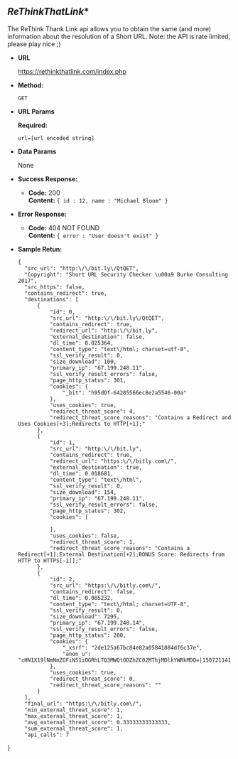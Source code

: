 
*ReThinkThatLink**
----
  The ReThink Thank Link api allows you to obtain the same (and more) information about the resolution of a Short URL. Note: the API is rate limited, please play nice ;)

* **URL**

  https://rethinkthatlink.com/index.php

* **Method:**

  `GET`
  
*  **URL Params**

   **Required:**
 
   `url=[url encoded string]`

* **Data Params**

  None

* **Success Response:**

  * **Code:** 200 <br />
    **Content:** `{ id : 12, name : "Michael Bloom" }`
 
* **Error Response:**

  * **Code:** 404 NOT FOUND <br />
    **Content:** `{ error : "User doesn't exist" }`

  

* **Sample Retun:**

  ```
  {
    "src_url": "http:\/\/bit.ly\/QtQET",
    "Copyright": "Short URL Security Checker \u00a9 Burke Consulting 2017",
    "src_https": false,
    "contains_redirect": true,
    "destinations": [
        {
            "id": 0,
            "src_url": "http:\/\/bit.ly\/QtQET",
            "contains_redirect": true,
            "redirect_url": "http:\/\/bit.ly",
            "external_destination": false,
            "dl_time": 0.025364,
            "content_type": "text\/html; charset=utf-8",
            "ssl_verify_result": 0,
            "size_download": 100,
            "primary_ip": "67.199.248.11",
            "ssl_verify_result_errors": false,
            "page_http_status": 301,
            "cookies": {
                "_bit": "h95dOf-64285566ec8e2a5546-00a"
            },
            "uses_cookies": true,
            "redirect_threat_score": 4,
            "redirect_threat_score_reasons": "Contains a Redirect and Uses Cookies[+3];Redirects to HTTP[+1];"
        },
        {
            "id": 1,
            "src_url": "http:\/\/bit.ly",
            "contains_redirect": true,
            "redirect_url": "https:\/\/bitly.com\/",
            "external_destination": true,
            "dl_time": 0.018681,
            "content_type": "text\/html",
            "ssl_verify_result": 0,
            "size_download": 154,
            "primary_ip": "67.199.248.11",
            "ssl_verify_result_errors": false,
            "page_http_status": 302,
            "cookies": [

            ],
            "uses_cookies": false,
            "redirect_threat_score": 1,
            "redirect_threat_score_reasons": "Contains a Redirect[+1];External Destination[+2];BONUS Score: Redirects from  HTTP to HTTPS[-1]];"
        },
        {
            "id": 2,
            "src_url": "https:\/\/bitly.com\/",
            "contains_redirect": false,
            "dl_time": 0.085232,
            "content_type": "text\/html; charset=UTF-8",
            "ssl_verify_result": 0,
            "size_download": 7295,
            "primary_ip": "67.199.248.14",
            "ssl_verify_result_errors": false,
            "page_http_status": 200,
            "cookies": {
                "_xsrf": "2de125a67bc84e82a05841884df6c37e",
                "anon_u": "cHN1X19lNmNmZGFiNS1iOGRhLTQ3MWQtODZhZC02MThjMDlkYWRkMDQ=|1507211415|533e6dd36878811ca3ba41cb5c9d9d3af93f5c46"
            },
            "uses_cookies": true,
            "redirect_threat_score": 0,
            "redirect_threat_score_reasons": ""
        }
    ],
    "final_url": "https:\/\/bitly.com\/",
    "min_external_threat_score": 1,
    "max_external_threat_score": 1,
    "avg_external_threat_score": 0.33333333333333,
    "sum_external_threat_score": 1,
    "api_calls": 7
}
  ```
